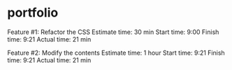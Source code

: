 # portfolio


Feature #1: Refactor the CSS
Estimate time: 30 min
Start time: 9:00
Finish time: 9:21
Actual time: 21 min


Feature #2: Modify the contents
Estimate time: 1 hour
Start time: 9:21
Finish time: 9:21
Actual time: 21 min